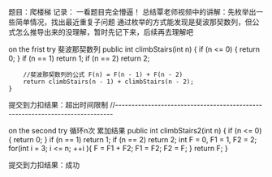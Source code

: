 题目：爬楼梯
记录：
    一看题目完全懵逼！
    总结覃老师视频中的讲解：先枚举出一些简单情况，找出最近重复子问题
    通过枚举的方式能发现是斐波那契数列，但公式怎么推导出来的没理解，暂时先记下来，后续再去理解吧


on the frist try 
斐波那契数列
    public int climbStairs(int n) {
        if (n <= 0) {
            return 0;
        }
        if (n == 1)
            return 1;
        if (n == 2)
            return 2;

        //斐波那契数列的公式 F(n) = F(n - 1) + F(n - 2)
        return climbStairs(n - 1) + climbStairs(n - 2);
    }

提交到力扣结果：超出时间限制
//-----------------------------------------------------------------------------

on the second try
循环n次 累加结果
    public int climbStairs2(int n) {
        if (n <= 0) {
            return 0;
        }
        if (n == 1)
            return 1;
        if (n == 2)
            return 2;
        int F = 0, F1 = 1, F2 = 2;
        for(int i = 3; i <= n; ++i ){
            F = F1 + F2;
            F1 = F2;
            F2 = F;
        }
        return F;
    }

提交到力扣结果：成功

